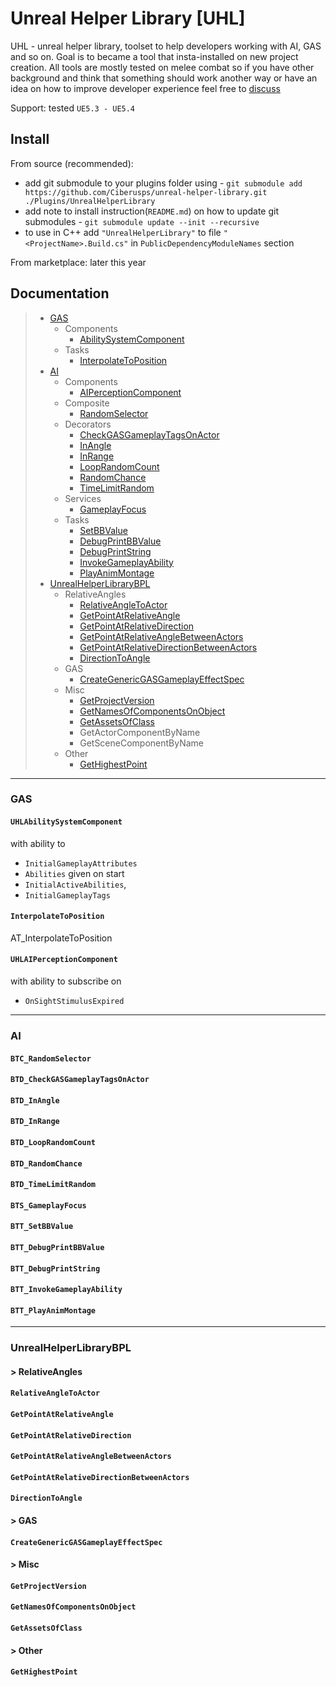 # Unreal Helper Library [UHL]

UHL - unreal helper library, toolset to help developers working with AI, GAS and so on.
Goal is to became a tool that insta-installed on new project creation. All tools are mostly tested on melee combat so if you have other background and think that something should work another way or have an idea on how to improve developer experience feel free to [discuss](https://github.com/Ciberusps/unreal-helper-library/discussions)

Support: tested `UE5.3 - UE5.4`

## Install

From source (recommended):

- add git submodule to your plugins folder using - `git submodule add https://github.com/Ciberusps/unreal-helper-library.git ./Plugins/UnrealHelperLibrary`
- add note to install instruction(`README.md`) on how to update git submodules - `git submodule update --init --recursive`
- to use in C++ add `"UnrealHelperLibrary"` to file `"<ProjectName>.Build.cs"` in `PublicDependencyModuleNames` section

From marketplace: later this year

## Documentation

> - [GAS](#gas)
>   - Components
>     - [AbilitySystemComponent](#uhlabilitysystemcomponent)
>   - Tasks
>     - [InterpolateToPosition](interpolatetoposition)
> - [AI](#ai)
>   - Components
>     - [AIPerceptionComponent](#uhlaiperceptioncomponent)
>   - Composite
>     - [RandomSelector](#btc_randomselector)
>   - Decorators
>     - [CheckGASGameplayTagsOnActor](#btd_checkgasgameplaytagsonactor)
>     - [InAngle](#btd_inangle)
>     - [InRange](#btd_inrange)
>     - [LoopRandomCount](#btd_looprandomcount)
>     - [RandomChance](#btd_randomchance)
>     - [TimeLimitRandom](#btd_timelimitrandom)
>   - Services
>     - [GameplayFocus](#bts_gameplayfocus)
>   - Tasks
>     - [SetBBValue](#btt_setbbvalue)
>     - [DebugPrintBBValue](#btt_debugprintbbvalue)
>     - [DebugPrintString](#btt_debugprintstring)
>     - [InvokeGameplayAbility](#btt_invokegameplayability)
>     - [PlayAnimMontage](#btt_playanimmontage)
> - [UnrealHelperLibraryBPL](#unrealhelperlibrarybpl)
>   - RelativeAngles
>     - [RelativeAngleToActor](#relativeangletoactor)
>     - [GetPointAtRelativeAngle](#getpointatrelativeangle)
>     - [GetPointAtRelativeDirection](#getpointatrelativedirection)
>     - [GetPointAtRelativeAngleBetweenActors](#getpointatrelativeanglebetweenactors)
>     - [GetPointAtRelativeDirectionBetweenActors](#getpointatrelativedirectionbetweenactors)
>     - [DirectionToAngle](#directiontoangle)
>   - GAS
>     - [CreateGenericGASGameplayEffectSpec](#creategenericgasgameplayeffectspec)
>   - Misc
>     - [GetProjectVersion](#getprojectversion)
>     - [GetNamesOfComponentsOnObject](#getnamesofcomponentsonobject)
>     - [GetAssetsOfClass](#getassetsofclass)
>     - GetActorComponentByName
>     - GetSceneComponentByName
>   - Other
>     - [GetHighestPoint](#gethighestpoint)

---

<a name="GAS"></a>

### GAS

<a name="UHLAbilitySystemComponent"></a>

#### `UHLAbilitySystemComponent`

with ability to

- `InitialGameplayAttributes`
- `Abilities` given on start
- `InitialActiveAbilities`,
- `InitialGameplayTags`

<a name="InterpolateToPosition"></a>

#### `InterpolateToPosition`

AT_InterpolateToPosition

<a name="UHLAIPerceptionComponent"></a>

#### `UHLAIPerceptionComponent`

with ability to subscribe on

- `OnSightStimulusExpired`

---

<a name="AI"></a>

### AI

<a name="BTC_RandomSelector"></a>

#### `BTC_RandomSelector`

<a name="BTD_CheckGASGameplayTagsOnActor"></a>

#### `BTD_CheckGASGameplayTagsOnActor`

<a name="BTD_InAngle"></a>

#### `BTD_InAngle`

<a name="BTD_InRange"></a>

#### `BTD_InRange`

<a name="BTD_LoopRandomCount"></a>

#### `BTD_LoopRandomCount`

<a name="BTD_RandomChance"></a>

#### `BTD_RandomChance`

<a name="BTD_TimeLimitRandom"></a>

#### `BTD_TimeLimitRandom`

<a name="BTS_GameplayFocus"></a>

#### `BTS_GameplayFocus`

<a name="BTT_SetBBValue"></a>

#### `BTT_SetBBValue`

<a name="BTT_DebugPrintBBValue"></a>

#### `BTT_DebugPrintBBValue`

<a name="BTT_DebugPrintString"></a>

#### `BTT_DebugPrintString`

<a name="BTT_InvokeGameplayAbility"></a>

#### `BTT_InvokeGameplayAbility`

<a name="BTT_PlayAnimMontage"></a>

#### `BTT_PlayAnimMontage`


<a name="UnrealHelperLibraryBPL"></a>

---

### UnrealHelperLibraryBPL

#### > RelativeAngles

<a name="RelativeAngleToActor"></a>

#### `RelativeAngleToActor`

<a name="GetPointAtRelativeAngle"></a>

#### `GetPointAtRelativeAngle`

<a name="GetPointAtRelativeDirection"></a>

#### `GetPointAtRelativeDirection`

<a name="GetPointAtRelativeAngleBetweenActors"></a>

#### `GetPointAtRelativeAngleBetweenActors`

<a name="GetPointAtRelativeDirectionBetweenActors"></a>

#### `GetPointAtRelativeDirectionBetweenActors`

<a name="DirectionToAngle"></a>

#### `DirectionToAngle`

#### > GAS

<a name="CreateGenericGASGameplayEffectSpec"></a>

#### `CreateGenericGASGameplayEffectSpec`

<a name="GetProjectVersion"></a>

#### > Misc

#### `GetProjectVersion`

<a name="GetNamesOfComponentsOnObject"></a>

#### `GetNamesOfComponentsOnObject`

<a name="GetAssetsOfClass"></a>

#### `GetAssetsOfClass`

#### > Other

<a name="GetHighestPoint"></a>

#### `GetHighestPoint`
